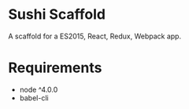 # Sushi Scaffold

A scaffold for a ES2015, React, Redux, Webpack app.

# Requirements

* node ^4.0.0
* babel-cli
